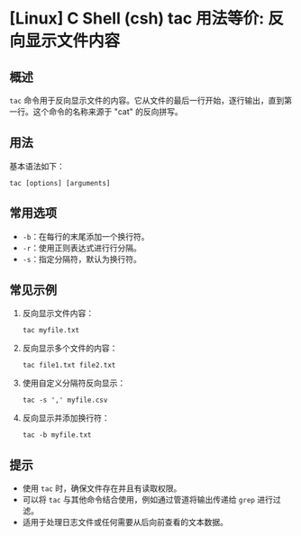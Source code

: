# [Linux] C Shell (csh) tac 用法等价: 反向显示文件内容

## 概述
`tac` 命令用于反向显示文件的内容。它从文件的最后一行开始，逐行输出，直到第一行。这个命令的名称来源于 "cat" 的反向拼写。

## 用法
基本语法如下：
```
tac [options] [arguments]
```

## 常用选项
- `-b`：在每行的末尾添加一个换行符。
- `-r`：使用正则表达式进行行分隔。
- `-s`：指定分隔符，默认为换行符。

## 常见示例
1. 反向显示文件内容：
   ```shell
   tac myfile.txt
   ```

2. 反向显示多个文件的内容：
   ```shell
   tac file1.txt file2.txt
   ```

3. 使用自定义分隔符反向显示：
   ```shell
   tac -s ',' myfile.csv
   ```

4. 反向显示并添加换行符：
   ```shell
   tac -b myfile.txt
   ```

## 提示
- 使用 `tac` 时，确保文件存在并且有读取权限。
- 可以将 `tac` 与其他命令结合使用，例如通过管道将输出传递给 `grep` 进行过滤。
- 适用于处理日志文件或任何需要从后向前查看的文本数据。